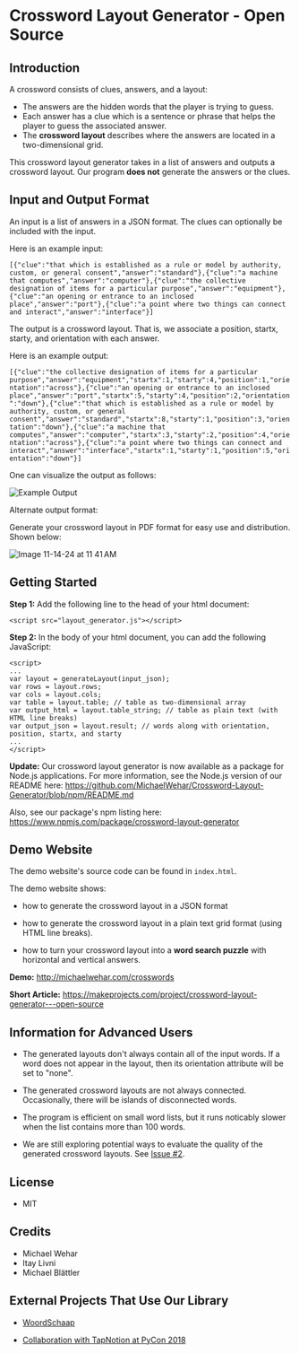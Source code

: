 # Crossword Layout Generator - Open Source
## Introduction
A crossword consists of clues, answers, and a layout:
- The answers are the hidden words that the player is trying to guess.
- Each answer has a clue which is a sentence or phrase that helps the player to guess the associated answer.
- The **crossword layout** describes where the answers are located in a two-dimensional grid.

This crossword layout generator takes in a list of answers and outputs a crossword layout.  Our program **does not** generate the answers or the clues.

## Input and Output Format

An input is a list of answers in a JSON format.  The clues can optionally be included with the input.

Here is an example input:

`[{"clue":"that which is established as a rule or model by authority, custom, or general consent","answer":"standard"},{"clue":"a machine that computes","answer":"computer"},{"clue":"the collective designation of items for a particular purpose","answer":"equipment"},{"clue":"an opening or entrance to an inclosed place","answer":"port"},{"clue":"a point where two things can connect and interact","answer":"interface"}]`

The output is a crossword layout.  That is, we associate a position, startx, starty, and orientation with each answer.

Here is an example output:

`[{"clue":"the collective designation of items for a particular purpose","answer":"equipment","startx":1,"starty":4,"position":1,"orientation":"across"},{"clue":"an opening or entrance to an inclosed place","answer":"port","startx":5,"starty":4,"position":2,"orientation":"down"},{"clue":"that which is established as a rule or model by authority, custom, or general consent","answer":"standard","startx":8,"starty":1,"position":3,"orientation":"down"},{"clue":"a machine that computes","answer":"computer","startx":3,"starty":2,"position":4,"orientation":"across"},{"clue":"a point where two things can connect and interact","answer":"interface","startx":1,"starty":1,"position":5,"orientation":"down"}]`

One can visualize the output as follows:

![Example Output](https://github.com/MichaelWehar/Crossword-Layout-Generator/blob/master/example_images/crossword1_filled.png)

Alternate output format: 

Generate your crossword layout in PDF format for easy use and distribution. Shown below: 

![Image 11-14-24 at 11 41 AM](https://github.com/user-attachments/assets/0988c248-c502-466e-8af4-ab2cf9d673dd)

## Getting Started

**Step 1:** Add the following line to the head of your html document:

`<script src="layout_generator.js"></script>`

**Step 2:** In the body of your html document, you can add the following JavaScript:

```
<script>
...
var layout = generateLayout(input_json);
var rows = layout.rows;
var cols = layout.cols;
var table = layout.table; // table as two-dimensional array
var output_html = layout.table_string; // table as plain text (with HTML line breaks)
var output_json = layout.result; // words along with orientation, position, startx, and starty
...
</script>
```

**Update:** Our crossword layout generator is now available as a package for Node.js applications.  For more information, see the Node.js version of our README here: https://github.com/MichaelWehar/Crossword-Layout-Generator/blob/npm/README.md

Also, see our package's npm listing here: https://www.npmjs.com/package/crossword-layout-generator

## Demo Website

The demo website's source code can be found in `index.html`.

The demo website shows:

- how to generate the crossword layout in a JSON format

- how to generate the crossword layout in a plain text grid format (using HTML line breaks).

- how to turn your crossword layout into a **word search puzzle** with horizontal and vertical answers.

**Demo:** http://michaelwehar.com/crosswords

**Short Article:** https://makeprojects.com/project/crossword-layout-generator---open-source

## Information for Advanced Users

- The generated layouts don't always contain all of the input words.  If a word does not appear in the layout, then its orientation attribute will be set to "none".

- The generated crossword layouts are not always connected.  Occasionally, there will be islands of disconnected words.

- The program is efficient on small word lists, but it runs noticably slower when the list contains more than 100 words.

- We are still exploring potential ways to evaluate the quality of the generated crossword layouts.  See [Issue #2](https://github.com/MichaelWehar/Crossword-Layout-Generator/issues/2).

## License
- MIT

## Credits
- Michael Wehar
- Itay Livni
- Michael Blättler

## External Projects That Use Our Library

- [WoordSchaap](https://github.com/erasche/woordschaap)

- [Collaboration with TapNotion at PyCon 2018](https://pycon-archive.python.org/2018/schedule/presentation/179/)
